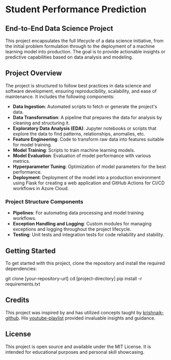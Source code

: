 # Student Performance Prediction

## End-to-End Data Science Project

This project encapsulates the full lifecycle of a data science initiative, from the initial problem formulation through to the deployment of a machine learning model into production. The goal is to provide actionable insights or predictive capabilities based on data analysis and modeling.

## Project Overview

The project is structured to follow best practices in data science and software development, ensuring reproducibility, scalability, and ease of maintenance. It includes the following components:

- **Data Ingestion**: Automated scripts to fetch or generate the project's data.
- **Data Transformation**: A pipeline that prepares the data for analysis by cleaning and structuring it.
- **Exploratory Data Analysis (EDA)**: Jupyter notebooks or scripts that explore the data to find patterns, relationships, anomalies, etc.
- **Feature Engineering**: Code to transform raw data into features suitable for model training.
- **Model Training**: Scripts to train machine learning models.
- **Model Evaluation**: Evaluation of model performance with various metrics.
- **Hyperparameter Tuning**: Optimization of model parameters for the best performance.
- **Deployment**: Deployment of the model into a production environment using Flask for creating a web application and GitHub Actions for CI/CD workflows in Azure Cloud.

### Project Structure Components

- **Pipelines**: For automating data processing and model training workflows.
- **Exception Handling and Logging**: Custom modules for managing exceptions and logging throughout the project lifecycle.
- **Testing**: Unit tests and integration tests for code reliability and stability.

## Getting Started

To get started with this project, clone the repository and install the required dependencies:

git clone [your-repository-url]
cd [project-directory]
pip install -r requirements.txt

## Credits

This project was inspired by and has utilized concepts taught by [krishnaik-github]. His [youtube-playlist] provided invaluable insights and guidance.

[youtube-playlist]: https://www.youtube.com/playlist?list=plzotaelrmxvps-doavbaux22vzqdgoghg

[krishnaik-github]: <https://github.com/krishnaik06>

## License 

This project is open source and available under the MIT License. It is intended for educational purposes and personal skill showcasing.